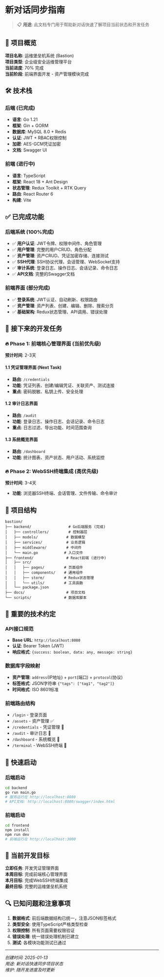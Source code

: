# 新对话同步指南

> 📋 **用途**: 此文档专门用于帮助新对话快速了解项目当前状态和开发任务

## 🎯 项目概览

**项目名称**: 运维堡垒机系统 (Bastion)  
**项目类型**: 企业级安全运维管理平台  
**当前进度**: 70% 完成  
**当前阶段**: 前端界面开发 - 资产管理模块完成

## 🛠️ 技术栈

### 后端 (已完成)
- **语言**: Go 1.21
- **框架**: Gin + GORM
- **数据库**: MySQL 8.0 + Redis
- **认证**: JWT + RBAC权限控制
- **加密**: AES-GCM凭证加密
- **文档**: Swagger UI

### 前端 (进行中)
- **语言**: TypeScript
- **框架**: React 18 + Ant Design
- **状态管理**: Redux Toolkit + RTK Query
- **路由**: React Router 6
- **构建**: Vite

## ✅ 已完成功能

### 后端系统 (100%完成)
- ✅ **用户认证**: JWT令牌、权限中间件、角色管理
- ✅ **用户管理**: 完整的用户CRUD、角色分配
- ✅ **资产管理**: 资产CRUD、凭证加密存储、连接测试
- ✅ **SSH代理**: SSH协议代理、会话管理、WebSocket支持
- ✅ **审计系统**: 登录日志、操作日志、会话记录、命令日志
- ✅ **API文档**: 完整的Swagger文档

### 前端界面 (部分完成)
- ✅ **登录系统**: JWT认证、自动刷新、权限路由
- ✅ **资产管理**: 资产列表、创建、编辑、删除、搜索分页
- ✅ **基础架构**: Redux状态管理、API调用、错误处理

## 🚧 接下来的开发任务

### 🔥 Phase 1: 前端核心管理界面 (当前优先级)
**预计时间**: 2-3天

#### 1.1 凭证管理界面 (Next Task)
- **路由**: `/credentials`
- **功能**: 凭证列表、创建/编辑凭证、关联资产、测试连接
- **重点**: 密码脱敏、私钥上传、安全处理

#### 1.2 审计日志界面
- **路由**: `/audit` 
- **功能**: 登录日志、操作日志、会话记录、命令日志
- **重点**: 日志过滤、导出功能、时间范围查询

#### 1.3 系统概览界面
- **路由**: `/dashboard`
- **功能**: 统计图表、资产状态、用户活动、系统监控

### 🔥 Phase 2: WebSSH终端集成 (高优先级)
**预计时间**: 3-4天
- **功能**: 浏览器SSH终端、会话管理、文件传输、命令审计

## 📁 项目结构

```
bastion/
├── backend/                 # Go后端服务 (完成)
│   ├── controllers/         # 控制器层
│   ├── models/             # 数据模型
│   ├── services/           # 业务逻辑
│   ├── middleware/         # 中间件
│   └── main.go            # 入口文件
├── frontend/               # React前端 (进行中)
│   ├── src/
│   │   ├── pages/         # 页面组件
│   │   ├── components/    # 通用组件
│   │   ├── store/         # Redux状态管理
│   │   └── utils/         # 工具函数
│   └── package.json
├── docs/                   # 项目文档
└── scripts/               # 数据库脚本
```

## 🔧 重要的技术约定

### API接口规范
- **Base URL**: `http://localhost:8080`
- **认证**: Bearer Token (JWT)
- **响应格式**: `{success: boolean, data: any, message: string}`

### 数据库字段映射
- **资产管理**: `address`(IP地址) + `port`(端口) + `protocol`(协议)
- **标签格式**: JSON字符串 `{"tags": ["tag1", "tag2"]}`
- **时间格式**: ISO 8601标准

### 前端路由结构
- `/login` - 登录页面
- `/assets` - 资产管理 ✅
- `/credentials` - 凭证管理 🚧
- `/audit` - 审计日志 🚧
- `/dashboard` - 系统概览 🚧
- `/terminal` - WebSSH终端 🚧

## 🚀 快速启动

### 后端启动
```bash
cd backend
go run main.go
# 服务运行在 http://localhost:8080
# API文档: http://localhost:8080/swagger/index.html
```

### 前端启动
```bash
cd frontend
npm install
npm run dev
# 前端运行在 http://localhost:3000
```

## 🎯 当前开发目标

**立即任务**: 开发凭证管理界面  
**本周目标**: 完成前端核心管理界面  
**本月目标**: 完成WebSSH终端集成  
**最终目标**: 完整的运维堡垒机系统

## 🔍 已知问题和注意事项

1. **数据格式**: 前后端数据结构已统一，注意JSON标签格式
2. **类型安全**: 使用TypeScript严格类型检查
3. **权限控制**: 所有页面需要权限验证
4. **错误处理**: 统一错误处理机制已建立
5. **测试**: 各模块功能测试已通过

---

*创建时间: 2025-01-13*  
*用途: 新对话快速同步项目状态*  
*维护: 随开发进度及时更新* 